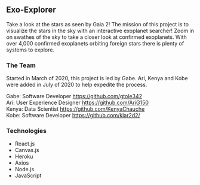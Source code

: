 ## Exo-Explorer

Take a look at the stars as seen by Gaia 2! The mission of this project is to visualize the stars in the sky with an interactive exoplanet searcher! Zoom in on swathes of the sky to take a closer look at confirmed exoplanets. With over 4,000 confirmed exoplanets orbiting foreign stars there is plenty of systems to explore.

### The Team

Started in March of 2020, this project is led by Gabe. Ari, Kenya and Kobe were added in July of 2020 to help expedite the process. <br />

Gabe: Software Developer https://github.com/gtole342 <br />
Ari: User Experience Designer https://github.com/AriG150 <br />
Kenya: Data Scientist https://github.com/KenyaChauche <br />
Kobe: Software Developer https://github.com/klar2d2/

### Technologies
  * React.js
  * Canvas.js
  * Heroku
  * Axios
  * Node.js
  * JavaScript
